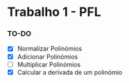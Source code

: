 # Trabalho 1 - PFL
### TO-DO
- [x] Normalizar Polinómios
- [x] Adicionar Polinómios
- [ ] Multiplicar Polinómios
- [x] Calcular a derivada de um polinómio
